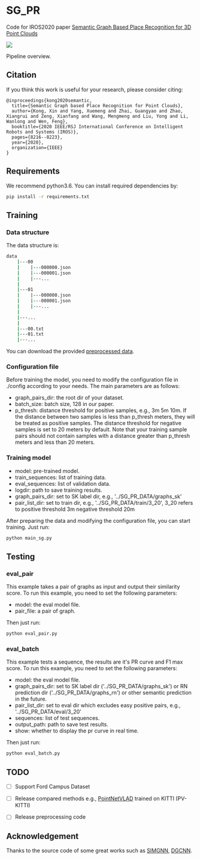 # SG_PR

Code for IROS2020 paper [Semantic Graph Based Place Recognition for 3D Point Clouds](https://ras.papercept.net/proceedings/IROS20/0170.pdf)

![](./doc/pipeline.png)

Pipeline overview.

## Citation

If you think this work is useful for your research, please consider citing:

```
@inproceedings{kong2020semantic,
  title={Semantic Graph based Place Recognition for Point Clouds},
  author={Kong, Xin and Yang, Xuemeng and Zhai, Guangyao and Zhao, Xiangrui and Zeng, Xianfang and Wang, Mengmeng and Liu, Yong and Li, Wanlong and Wen, Feng},
  booktitle={2020 IEEE/RSJ International Conference on Intelligent Robots and Systems (IROS)},
  pages={8216--8223},
  year={2020},
  organization={IEEE}
}
```

## Requirements
We recommend python3.6. You can install required dependencies by:
```bash
pip install -r requirements.txt
```

## Training

### Data structure

The data structure is:

```bash
data
    |---00
    |    |---000000.json   
    |    |---000001.json
    |    |---...
    |
    |---01
    |    |---000000.json
    |    |---000001.json
    |    |---...
    |
    |---...
    |
    |---00.txt
    |---01.txt
    |---...
```
You can download the provided [preprocessed data](https://drive.google.com/file/d/1eu4G008gvAJGjU-M8qBvTN0JLHG2B-OB/view?usp=sharing).

### Configuration file

Before training the model, you need to modify the configuration file in ./config according to your needs. The main parameters are as follows:
- graph_pairs_dir: the root dir of your dataset.
- batch_size: batch size, 128 in our paper.
- p_thresh: distance threshold for positive samples, e.g., 3m 5m 10m. If the distance between two samples is less than p_thresh meters, they will be treated as positive samples. The distance threshold for negative samples is set to 20 meters by default. Note that your training sample pairs should not contain samples with a distance greater than p_thresh meters and less than 20 meters.

### Training model

- model: pre-trained model.
- train_sequences: list of training data.
- eval_sequences: list of validation data.
- logdir: path to save training results.
- graph_pairs_dir: set to SK label dir, e.g., '../SG_PR_DATA/graphs_sk'
- pair_list_dir: set to train dir, e.g., '../SG_PR_DATA/train/3_20', 3_20 refers to positive threshold 3m negative threshold 20m

After preparing the data and modifying the configuration file, you can start training. Just run:

```bash
python main_sg.py
```

## Testing

### eval_pair

This example takes a pair of graphs as input and output their similarity score. To run this example, you need to set the following parameters:
- model: the eval model file.
- pair_file: a pair of graph.

Then just run:
```bash
python eval_pair.py
```

### eval_batch

This example tests a sequence, the results are it's PR curve and F1 max score. To run this example, you need to set the following parameters:
- model: the eval model file.
- graph_pairs_dir: set to SK label dir ('../SG_PR_DATA/graphs_sk') or RN prediction dir ('../SG_PR_DATA/graphs_rn') or other semantic prediction in the future.
- pair_list_dir: set to eval dir which excludes easy positive pairs, e.g., '../SG_PR_DATA/eval/3_20' 
- sequences: list of test sequences.
- output_path: path to save test results.
- show: whether to display the pr curve in real time.

Then just run:
```bash
python eval_batch.py
```

<!--
Todo
## Other methods
#### Scan Context
##### Ford
1. Generate feature database by 'gen_SC_db_ford.py'
2. Compute distance and plot PR curve by 'eval_SC_list_Ford.py'


#### M2DP
##### Ford
1. Generate feature database by 'evaluate_Ford.m'
2. Compute distance and plot PR curve by 'eval_SC_list_Ford.py'
-->

## TODO
- [ ] Support Ford Campus Dataset
- [ ] Release compared methods e.g., [PointNetVLAD](https://github.com/mikacuy/pointnetvlad) trained on KITTI (PV-KITTI)
- [ ] Release preprocessing code


## Acknowledgement

Thanks to the source code of some great works such as [SIMGNN](https://github.com/benedekrozemberczki/SimGNN), [DGCNN](https://github.com/WangYueFt/dgcnn).